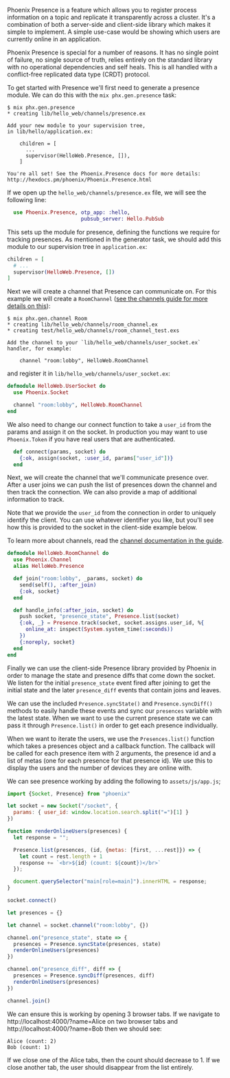 Phoenix Presence is a feature which allows you to register process information on a topic and replicate it transparently across a cluster. It's a combination of both a server-side and client-side library which makes it simple to implement. A simple use-case would be showing which users are currently online in an application.

Phoenix Presence is special for a number of reasons. It has no single point of failure, no single source of truth, relies entirely on the standard library with no operational dependencies and self heals. This is all handled with a conflict-free replicated data type (CRDT) protocol.

To get started with Presence we'll first need to generate a presence module. We can do this with the `mix phx.gen.presence` task:

```console
$ mix phx.gen.presence
* creating lib/hello_web/channels/presence.ex

Add your new module to your supervision tree,
in lib/hello/application.ex:

    children = [
      ...
      supervisor(HelloWeb.Presence, []),
    ]

You're all set! See the Phoenix.Presence docs for more details:
http://hexdocs.pm/phoenix/Phoenix.Presence.html
```

If we open up the `hello_web/channels/presence.ex` file, we will see the following line:

```elixir
  use Phoenix.Presence, otp_app: :hello,
                        pubsub_server: Hello.PubSub
```

This sets up the module for presence, defining the functions we require for tracking presences. As mentioned in the generator task, we should add this module to our supervision tree in
`application.ex`:

```elixir
children = [
  # ...
  supervisor(HelloWeb.Presence, [])
]
```

Next we will create a channel that Presence can communicate on. For this example we will create a `RoomChannel` ([see the channels guide for more details on this](channels.html)):

```console
$ mix phx.gen.channel Room
* creating lib/hello_web/channels/room_channel.ex
* creating test/hello_web/channels/room_channel_test.exs

Add the channel to your `lib/hello_web/channels/user_socket.ex` handler, for example:

    channel "room:lobby", HelloWeb.RoomChannel
```

and register it in `lib/hello_web/channels/user_socket.ex`:

```elixir
defmodule HelloWeb.UserSocket do
  use Phoenix.Socket

  channel "room:lobby", HelloWeb.RoomChannel
end
```

We also need to change our connect function to take a `user_id` from the params and assign it on the socket. In production you may want to use `Phoenix.Token` if you have real users that are authenticated.

```elixir
  def connect(params, socket) do
    {:ok, assign(socket, :user_id, params["user_id"])}
  end
```

Next, we will create the channel that we'll communicate presence over. After a user joins we can push the list of presences down the channel and then track the connection. We can also provide a map of additional information to track.

Note that we provide the `user_id` from the connection in order to uniquely identify the client. You can use whatever identifier you like, but you'll see how this is provided to the socket in the client-side example below.

To learn more about channels, read the [channel documentation in the guide](channels.html).

```elixir
defmodule HelloWeb.RoomChannel do
  use Phoenix.Channel
  alias HelloWeb.Presence

  def join("room:lobby", _params, socket) do
    send(self(), :after_join)
    {:ok, socket}
  end

  def handle_info(:after_join, socket) do
    push socket, "presence_state", Presence.list(socket)
    {:ok, _} = Presence.track(socket, socket.assigns.user_id, %{
      online_at: inspect(System.system_time(:seconds))
    })
    {:noreply, socket}
  end
end
```

Finally we can use the client-side Presence library provided by Phoenix in order to manage the state and presence diffs that come down the socket. We listen for the initial `presence_state` event fired after joining to get the initial state and the later `presence_diff` events that contain joins and leaves.

We can use the included `Presence.syncState()` and `Presence.syncDiff()` methods to easily handle these events and sync our `presences` variable with the latest state. When we want to use the current presence state we can pass it through `Presence.list()` in order to get each presence individually.

When we want to iterate the users, we use the `Presences.list()` function which takes a presences object and a callback function. The callback will be called for each presence item with 2 arguments, the presence id and a list of metas (one for each presence for that presence id). We use this to display the users and the number of devices they are online with.

We can see presence working by adding the following to `assets/js/app.js`;

```javascript
import {Socket, Presence} from "phoenix"

let socket = new Socket("/socket", {
  params: { user_id: window.location.search.split("=")[1] }
})

function renderOnlineUsers(presences) {
  let response = "";

  Presence.list(presences, (id, {metas: [first, ...rest]}) => {
    let count = rest.length + 1
    response += `<br>${id} (count: ${count})</br>`
  });

  document.querySelector("main[role=main]").innerHTML = response;
}

socket.connect()

let presences = {}

let channel = socket.channel("room:lobby", {})

channel.on("presence_state", state => {
  presences = Presence.syncState(presences, state)
  renderOnlineUsers(presences)
})

channel.on("presence_diff", diff => {
  presences = Presence.syncDiff(presences, diff)
  renderOnlineUsers(presences)
})

channel.join()
```

We can ensure this is working by opening 3 browser tabs. If we navigate to http://localhost:4000/?name=Alice on two browser tabs and http://localhost:4000/?name=Bob then we should see:

```
Alice (count: 2)
Bob (count: 1)
```

If we close one of the Alice tabs, then the count should decrease to 1. If we close another tab, the user should disappear from the list entirely.
